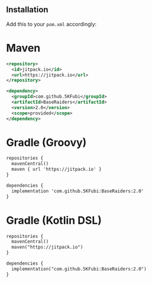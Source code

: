 ## Installation
Add this to your `pom.xml` accordingly:

# Maven
```xml
<repository>
  <id>jitpack.io</id>
  <url>https://jitpack.io</url>
</repository>

<dependency>
  <groupId>com.github.5KFubi</groupId>
  <artifactId>BaseRaiders</artifactId>
  <version>2.0</version>
  <scope>provided</scope>
</dependency>
```

# Gradle (Groovy)
```xml
repositories {
  mavenCentral()
  maven { url 'https://jitpack.io' }
}

dependencies {
  implementation 'com.github.5KFubi:BaseRaiders:2.0'
}
```

# Gradle (Kotlin DSL)
```xml
repositories {
  mavenCentral()
  maven("https://jitpack.io")
}

dependencies {
  implementation("com.github.5KFubi:BaseRaiders:2.0")
}
```
